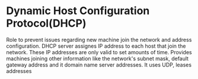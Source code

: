 # Dynamic Host Configuration Protocol(DHCP) 

Role to prevent issues regarding new machine join the network and address configuration.
DHCP server assignes IP address to each host that join the network. These IP addresses
are only valid to set amounts of time. Provides machines joining other information like the
network's subnet mask, default gateway address and it domain name server addresses.
It uses UDP, leases addresses